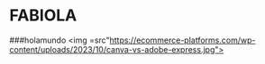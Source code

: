 # FABIOLA
###holamundo
<img =src"https://ecommerce-platforms.com/wp-content/uploads/2023/10/canva-vs-adobe-express.jpg">
